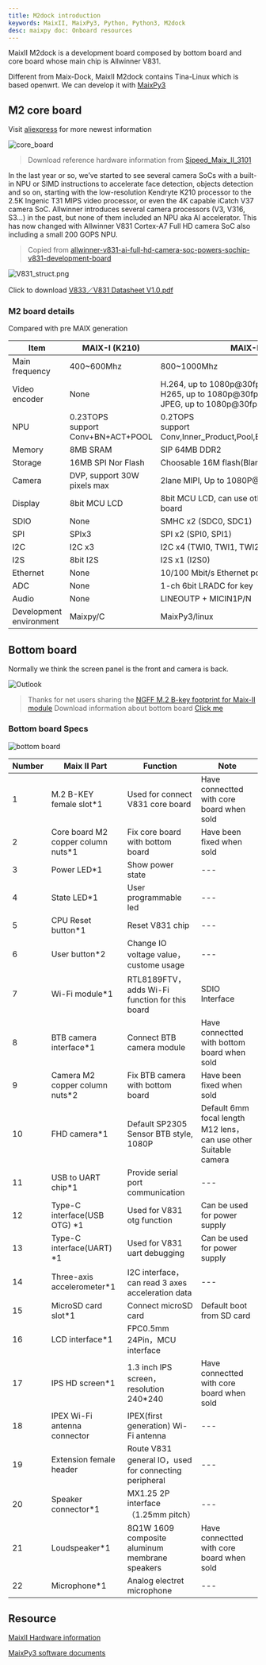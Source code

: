 ```yaml
---
title: M2dock introduction
keywords: MaixII, MaixPy3, Python, Python3, M2dock
desc: maixpy doc: Onboard resources
---
```


MaixII M2dock is a development board composed by bottom board and core board whose main chip is Allwinner V831.

Different from Maix-Dock, MaixII M2dock contains Tina-Linux which is based openwrt. We can develop it with [MaixPy3]()

## M2 core board

Visit [aliexpress](https://www.aliexpress.com/item/1005002538932487.html?pdp_ext_f=%7B%22sku_id%22:%2212000028593772620%22,%22ship_from%22:%22%22%7D&gps-id=pcStoreJustForYou&scm=1007.23125.137358.0&scm_id=1007.23125.137358.0&scm-url=1007.23125.137358.0&pvid=02eb4995-f1f4-42bd-a44e-ae4398b87e19&spm=a2g0o.store_pc_home.smartJustForYou_6001928813305.0) for more newest information

![core_board](./../../../zh/maixII/M2/asserts/maix_v831.jpg)

> Download reference hardware information from [Sipeed_Maix_II_3101](https://api.dl.sipeed.com/shareURL/MaixII/MaixII-Dock/HDK/Sipeed_MaixII_V831/Sipeed_Maix_II_3101)

In the last year or so, we’ve started to see several camera SoCs with a built-in NPU or SIMD instructions to accelerate face detection, objects detection and so on, starting with the low-resolution Kendryte K210 processor to the 2.5K Ingenic T31 MIPS video processor, or even the 4K capable iCatch V37 camera SoC. Allwinner introduces several camera processors (V3, V316, S3…) in the past, but none of them included an NPU aka AI accelerator. This has now changed with Allwinner V831 Cortex-A7 Full HD camera SoC also including a small 200 GOPS NPU.

> Copied from [allwinner-v831-ai-full-hd-camera-soc-powers-sochip-v831-development-board](https://www.cnx-software.com/2020/04/28/allwinner-v831-ai-full-hd-camera-soc-powers-sochip-v831-development-board/)

![V831_struct.png](./../../../zh/maixII/M2/asserts/V831_struct.png)

Click to download [V833／V831 Datasheet V1.0.pdf](https://linux-sunxi.org/images/b/b9/V833%EF%BC%8FV831_Datasheet_V1.0.pdf)

### M2 board details

Compared with pre MAIX generation

| Item                    | MAIX-I (K210)                        | MAIX-II (V831)                                                                 |
| ----------------------- | ------------------------------------ | ------------------------------------------------------------------------------ |
| Main frequency          | 400~600Mhz                           | 800~1000Mhz                                                                    |
| Video encoder           | None                                 | H.264, up to 1080p@30fps<br>H265, up to 1080p@30fps<br>JPEG, up to 1080p@30fps |
| NPU                     | 0.23TOPS<br>support Conv+BN+ACT+POOL | 0.2TOPS<br>support Conv,Inner_Product,Pool,Eltwise,ACT,BN,Split,Concat         |
| Memory                  | 8MB SRAM                             | SIP 64MB DDR2                                                                  |
| Storage                 | 16MB SPI Nor Flash                   | Choosable 16M flash(Blank default)                                             |
| Camera                  | DVP, support 30W pixels max          | 2lane MIPI, Up to 1080P@60fps                                                  |
| Display                 | 8bit MCU LCD                         | 8bit MCU LCD, can use other screen by convert board                            |
| SDIO                    | None                                 | SMHC x2 (SDC0, SDC1)                                                           |
| SPI                     | SPIx3                                | SPI x2 (SPI0, SPI1)                                                            |
| I2C                     | I2C x3                               | I2C x4 (TWI0, TWI1, TWI2, TWI3)                                                |
| I2S                     | 8bit I2S                             | I2S x1 (I2S0)                                                                  |
| Ethernet                | None                                 | 10/100 Mbit/s Ethernet port with RMII interface                                |
| ADC                     | None                                 | 1-ch 6bit LRADC for key                                                        |
| Audio                   | None                                 | LINEOUTP + MICIN1P/N                                                           |
| Development environment | Maixpy/C                             | MaixPy3/linux                                                                  |

## Bottom board

Normally we think the screen panel is the front and camera is back.

![Outlook](./../../../zh/maixII/M2/asserts/m2dock.jpg)

> Thanks for net users sharing the [NGFF M.2 B-key footprint for Maix-II module](https://bbs.elecfans.com/jishu_2036119_1_1.html)
> Download information about bottom board [Click me](https://api.dl.sipeed.com/shareURL/MaixII/MaixII-Dock/HDK/Sipeed_MaixII_Dock_V831)

### Bottom board Specs

![bottom board](./../../../zh/maixII/M2/asserts/M2Dock_pin.jpg)

| Number | Maix II Part                       | Function                                              | Note                                                             |
| ------ | ---------------------------------- | ----------------------------------------------------- | ---------------------------------------------------------------- |
| 1      | M.2 B-KEY female slot*1            | Used for connect V831 core board                      | Have connectted with core board when sold                        |
| 2      | Core board M2 copper column nuts*1 | Fix core board with bottom board                      | Have been fixed when sold                                        |
| 3      | Power LED*1                        | Show power state                                      | ---                                                              |
| 4      | State LED*1                        | User programmable led                                 | ---                                                              |
| 5      | CPU Reset button*1                 | Reset V831 chip                                       | ---                                                              |
| 6      | User button*2                      | Change IO voltage value，custome usage                | ---                                                              |
| 7      | Wi-Fi module*1                     | RTL8189FTV，adds Wi-Fi function for this board        | SDIO Interface                                                   |
| 8      | BTB camera interface*1             | Connect BTB camera module                             | Have connectted with bottom board when sold                      |
| 9      | Camera M2 copper column nuts*2     | Fix BTB camera with bottom board                      | Have been fixed when sold                                        |
| 10     | FHD camera*1                       | Default SP2305 Sensor BTB style, 1080P                | Default 6mm focal length M12 lens，can use other Suitable camera |
| 11     | USB to UART chip*1                 | Provide serial port communication                     | ---                                                              |
| 12     | Type-C interface(USB OTG) *1       | Used for V831 otg function                            | Can be used for power supply                                     |
| 13     | Type-C interface(UART) *1          | Used for V831 uart debugging                          | Can be used for power supply                                     |
| 14     | Three-axis accelerometer*1         | I2C interface，can read 3 axes acceleration data      | ---                                                              |
| 15     | MicroSD card slot*1                | Connect microSD card                                  | Default boot from SD card                                        |
| 16     | LCD interface*1                    | FPC0.5mm 24Pin，MCU interface                         |                                                                  |
| 17     | IPS HD screen\*1                   | 1.3 inch IPS screen，resolution 240\*240              | Have connectted with core board when sold                        |
| 18     | IPEX Wi-Fi antenna connector       | IPEX(first generation) Wi-Fi antenna                  | ---                                                              |
| 19     | Extension female header            | Route V831 general IO，used for connecting peripheral | ---                                                              |
| 20     | Speaker connector*1                | MX1.25 2P interface（1.25mm pitch）                   | ---                                                              |
| 21     | Loudspeaker*1                      | 8Ω1W 1609 composite aluminum membrane speakers        | Have connectted with core board when sold                        |
| 22     | Microphone*1                       | Analog electret microphone                            | ---                                                              |

## Resource

[MaixII Hardware information](https://api.dl.sipeed.com/shareURL/MaixII/MaixII-Dock/HDK)

[MaixPy3 software documents]()